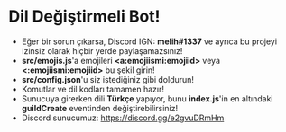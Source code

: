 # Dil Değiştirmeli Bot!

   - Eğer bir sorun çıkarsa, Discord IGN: **melih#1337** ve ayrıca bu projeyi izinsiz olarak hiçbir yerde paylaşamazsınız!
   - **src/emojis.js**'a emojileri **<a:emojiismi:emojiid>** veya **<:emojiismi:emojiid>** bu şekil girin!
   - **src/config.json**'u siz istediğiniz gibi doldurun!
   - Komutlar ve dil kodları tamamen hazır!
   - Sunucuya girerken dili **Türkçe** yapıyor, bunu **index.js**'in en altındaki **guildCreate** eventinden değiştirebilirsiniz!
   - Discord sunucumuz: https://discord.gg/e2gvuDRmHm
